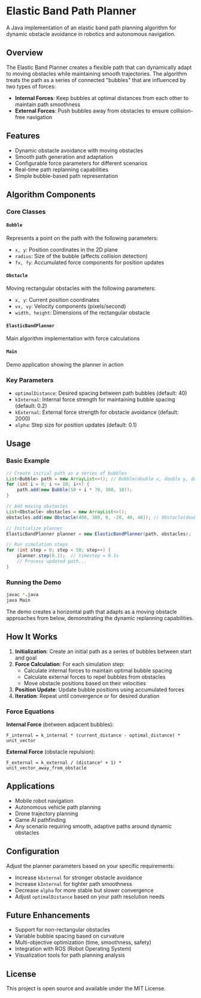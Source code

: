 # Elastic Band Path Planner

A Java implementation of an elastic band path planning algorithm for dynamic obstacle avoidance in robotics and autonomous navigation.

## Overview

The Elastic Band Planner creates a flexible path that can dynamically adapt to moving obstacles while maintaining smooth trajectories. The algorithm treats the path as a series of connected "bubbles" that are influenced by two types of forces:

- **Internal Forces**: Keep bubbles at optimal distances from each other to maintain path smoothness
- **External Forces**: Push bubbles away from obstacles to ensure collision-free navigation

## Features

- Dynamic obstacle avoidance with moving obstacles
- Smooth path generation and adaptation
- Configurable force parameters for different scenarios
- Real-time path replanning capabilities
- Simple bubble-based path representation

## Algorithm Components

### Core Classes

#### `Bubble`
Represents a point on the path with the following parameters:
- `x, y`: Position coordinates in the 2D plane
- `radius`: Size of the bubble (affects collision detection)
- `fx, fy`: Accumulated force components for position updates

#### `Obstacle`
Moving rectangular obstacles with the following parameters:
- `x, y`: Current position coordinates
- `vx, vy`: Velocity components (pixels/second)
- `width, height`: Dimensions of the rectangular obstacle

#### `ElasticBandPlanner`
Main algorithm implementation with force calculations

#### `Main`
Demo application showing the planner in action

### Key Parameters

- `optimalDistance`: Desired spacing between path bubbles (default: 40)
- `kInternal`: Internal force strength for maintaining bubble spacing (default: 0.2)
- `kExternal`: External force strength for obstacle avoidance (default: 2000)
- `alpha`: Step size for position updates (default: 0.1)

## Usage

### Basic Example

```java
// Create initial path as a series of bubbles
List<Bubble> path = new ArrayList<>(); // Bubble(double x, double y, double radius)
for (int i = 0; i <= 10; i++) {
    path.add(new Bubble(50 + i * 70, 300, 10));
}

// Add moving obstacles
List<Obstacle> obstacles = new ArrayList<>();
obstacles.add(new Obstacle(400, 300, 0, -20, 40, 40)); // Obstacle(double x, double y, double vx, double vy, double width, double height)

// Initialize planner
ElasticBandPlanner planner = new ElasticBandPlanner(path, obstacles);

// Run simulation steps
for (int step = 0; step < 50; step++) {
    planner.step(0.1);  // timestep = 0.1s
    // Process updated path...
}
```

### Running the Demo

```bash
javac *.java
java Main
```

The demo creates a horizontal path that adapts as a moving obstacle approaches from below, demonstrating the dynamic replanning capabilities.

## How It Works

1. **Initialization**: Create an initial path as a series of bubbles between start and goal
2. **Force Calculation**: For each simulation step:
   - Calculate internal forces to maintain optimal bubble spacing
   - Calculate external forces to repel bubbles from obstacles
   - Move obstacle positions based on their velocities
3. **Position Update**: Update bubble positions using accumulated forces
4. **Iteration**: Repeat until convergence or for desired duration

### Force Equations

**Internal Force** (between adjacent bubbles):
```
F_internal = k_internal * (current_distance - optimal_distance) * unit_vector
```

**External Force** (obstacle repulsion):
```
F_external = k_external / (distance² + 1) * unit_vector_away_from_obstacle
```

## Applications

- Mobile robot navigation
- Autonomous vehicle path planning
- Drone trajectory planning
- Game AI pathfinding
- Any scenario requiring smooth, adaptive paths around dynamic obstacles

## Configuration

Adjust the planner parameters based on your specific requirements:

- Increase `kExternal` for stronger obstacle avoidance
- Increase `kInternal` for tighter path smoothness
- Decrease `alpha` for more stable but slower convergence
- Adjust `optimalDistance` based on your path resolution needs

## Future Enhancements

- Support for non-rectangular obstacles
- Variable bubble spacing based on curvature
- Multi-objective optimization (time, smoothness, safety)
- Integration with ROS (Robot Operating System)
- Visualization tools for path planning analysis

## License

This project is open source and available under the MIT License.
